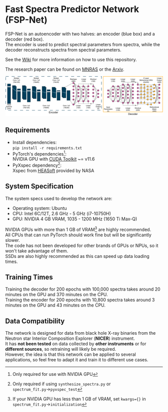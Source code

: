 # Fast Spectra Predictor Network (FSP-Net)

FSP-Net is an autoencoder with two halves: an encoder (blue box) and a decoder (red box).  
The encoder is used to predict spectral parameters from spectra,
while the decoder reconstructs spectra from spectral parameters.

See the [Wiki](../../wiki) for more information on how to use this repository.

The research paper can be found on [MNRAS](https://doi.org/10.1093/mnras/stae629) or the [Arxiv](https://arxiv.org/abs/2310.17249).

![Diagram showing the encoder and decoder that make up the autoencoder](./FSP-Net.png)

## Requirements

* Install dependencies:  
`pip install -r requirements.txt`  
* PyTorch's dependencies[^1]:  
  NVIDIA GPU with [CUDA Toolkit](https://developer.nvidia.com/cuda-toolkit-archive) ~= v11.6
  [^1]: Only required for use with NVIDIA GPU
* PyXspec dependency[^2]:  
  Xspec from [HEASoft](https://heasarc.gsfc.nasa.gov/lheasoft/install.html) provided by NASA
  [^2]: Only required if using `synthesize_spectra.py` or `spectrum_fit.py`&rarr;`pyxspec_test`

## System Specification

The system specs used to develop the network are:
* Operating system: Ubuntu
* CPU: Intel 6C/12T, 2.6 GHz - 5 GHz (i7-10750H)
* GPU: NVIDIA 4 GB VRAM, 1035 - 1200 MHz (1650 Ti Max-Q)

NVIDIA GPUs with more than 1 GB of VRAM[^3] are highly recommended.  
All CPUs that can run PyTorch should work fine but will be significantly slower.  
The code has not been developed for other brands of GPUs or NPUs,
so it won't take advantage of them.  
SSDs are also highly recommended as this can speed up data loading times.
[^3]: If your NVIDIA GPU has less than 1 GB of VRAM,
set `kwargs={}` in `spectrum_fit.py`&rarr;`initialization`

## Training Times
Training the decoder for 200 epochs with 100,000 spectra
takes around 20 minutes on the GPU and 370 minutes on the CPU.  
Training the encoder for 200 epochs with 10,800 spectra
takes around 3 minutes on the GPU and 43 minutes on the CPU.

## Data Compatibility
The network is designed for data from black hole X-ray binaries from the
Neutron star Interior Composition Explorer (**NICER**) instrument.  
It has **not been tested** on data collected by **other instruments** or for **different sources**,
so retraining will likely be required.  
However, the idea is that this network can be applied to several applications,
so feel free to adapt it and train it to different use cases.
